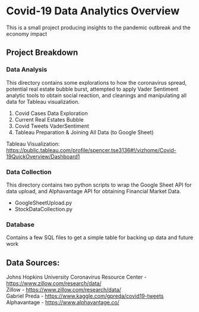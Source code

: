 # Covid-19 Data Analytics Overview
This is a small project producing insights to the pandemic outbreak and the economy impact

## Project Breakdown

### Data Analysis
This directory contains some explorations to how the coronavirus spread, potential real estate bubble burst, attempted to apply Vader Sentiment analytic tools to obtain social reaction, and cleanings and manipulating all data for Tableau visualization.

1. Covid Cases Data Exploration
2. Current Real Estates Bubble 
3. Covid Tweets VaderSentiment 
4. Tableau Preparation & Joining All Data (to Google Sheet)

Tableau Visualization:
https://public.tableau.com/profile/spencer.tse3136#!/vizhome/Covid-19QuickOverview/Dashboard1

### Data Collection
This directory contains two python scripts to wrap the Google Sheet API for data upload, and Alphavantage API for obtaining Financial Market Data.

- GoogleSheetUpload.py
- StockDataCollection.py

### Database
Contains a few SQL files to get a simple table for backing up data and future work





## Data Sources:
Johns Hopkins University Coronavirus Resource Center - https://www.zillow.com/research/data/ \
Zillow - https://www.zillow.com/research/data/ \
Gabriel Preda - https://www.kaggle.com/gpreda/covid19-tweets \
Alphavantage - https://www.alphavantage.co/
